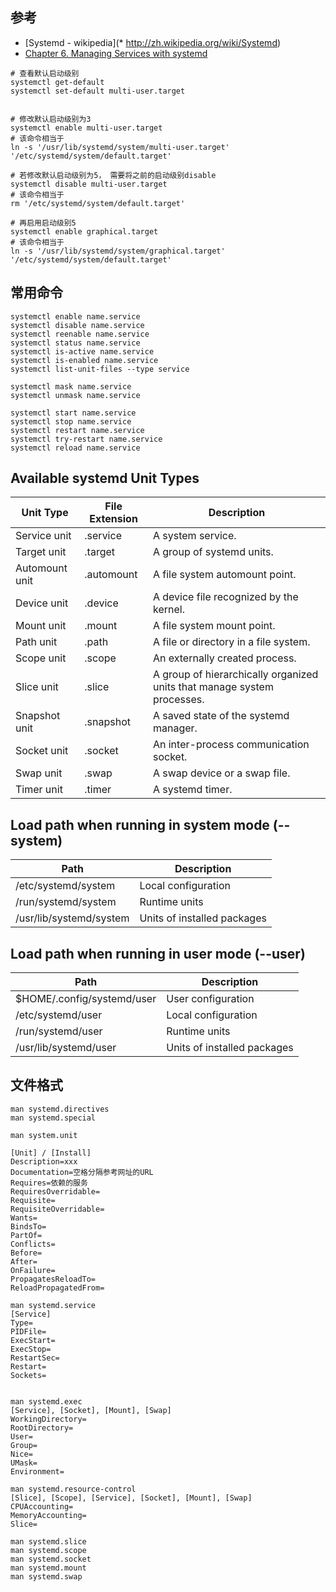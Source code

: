 ## 参考

* [Systemd - wikipedia](* http://zh.wikipedia.org/wiki/Systemd)
* [Chapter 6. Managing Services with systemd](https://access.redhat.com/documentation/en-US/Red_Hat_Enterprise_Linux/7/html/System_Administrators_Guide/chap-Managing_Services_with_systemd.html)

```
# 查看默认启动级别
systemctl get-default
systemctl set-default multi-user.target


# 修改默认启动级别为3
systemctl enable multi-user.target
# 该命令相当于
ln -s '/usr/lib/systemd/system/multi-user.target' '/etc/systemd/system/default.target'

# 若修改默认启动级别为5， 需要将之前的启动级别disable
systemctl disable multi-user.target
# 该命令相当于
rm '/etc/systemd/system/default.target'

# 再启用启动级别5
systemctl enable graphical.target
# 该命令相当于
ln -s '/usr/lib/systemd/system/graphical.target' '/etc/systemd/system/default.target'
```

## 常用命令

```
systemctl enable name.service
systemctl disable name.service
systemctl reenable name.service
systemctl status name.service
systemctl is-active name.service
systemctl is-enabled name.service
systemctl list-unit-files --type service

systemctl mask name.service
systemctl unmask name.service

systemctl start name.service
systemctl stop name.service
systemctl restart name.service
systemctl try-restart name.service
systemctl reload name.service
```


## Available systemd Unit Types
|Unit Type      |File Extension     |Description|
|---------------|-------------------|-----------|
|Service unit   |.service           |A system service.|
|Target unit    |.target            |A group of systemd units.|
|Automount unit |.automount         |A file system automount point.|
|Device unit    |.device            |A device file recognized by the kernel.|
|Mount unit     |.mount             |A file system mount point.|
|Path unit      |.path              |A file or directory in a file system.|
|Scope unit     |.scope             |An externally created process.|
|Slice unit     |.slice             |A group of hierarchically organized units that manage system processes.|
|Snapshot unit  |.snapshot          |A saved state of the systemd manager.|
|Socket unit    |.socket            |An inter-process communication socket.|
|Swap unit      |.swap              |A swap device or a swap file.|
|Timer unit    |.timer             |A systemd timer. |

## Load path when running in system mode (--system)

|Path                    | Description                 |
|------------------------|-----------------------------|
|/etc/systemd/system     | Local configuration         |
|/run/systemd/system     | Runtime units               |
|/usr/lib/systemd/system | Units of installed packages |


##  Load path when running in user mode (--user)

|Path                       | Description                 |
|---------------------------|-----------------------------|
|$HOME/.config/systemd/user | User configuration          |
|/etc/systemd/user          | Local configuration         |
|/run/systemd/user          | Runtime units               |
|/usr/lib/systemd/user      | Units of installed packages |



## 文件格式 

```
man systemd.directives
man systemd.special

man system.unit

[Unit] / [Install]
Description=xxx
Documentation=空格分隔参考网址的URL
Requires=依赖的服务
RequiresOverridable=
Requisite=
RequisiteOverridable=
Wants=
BindsTo=
PartOf=
Conflicts=
Before=
After=
OnFailure=
PropagatesReloadTo=
ReloadPropagatedFrom=

man systemd.service
[Service]
Type=
PIDFile=
ExecStart=
ExecStop=
RestartSec=
Restart=
Sockets=


man systemd.exec
[Service], [Socket], [Mount], [Swap]
WorkingDirectory=
RootDirectory=
User=
Group=
Nice=
UMask=
Environment=

man systemd.resource-control
[Slice], [Scope], [Service], [Socket], [Mount], [Swap]
CPUAccounting=
MemoryAccounting=
Slice=

man systemd.slice
man systemd.scope
man systemd.socket
man systemd.mount
man systemd.swap

```